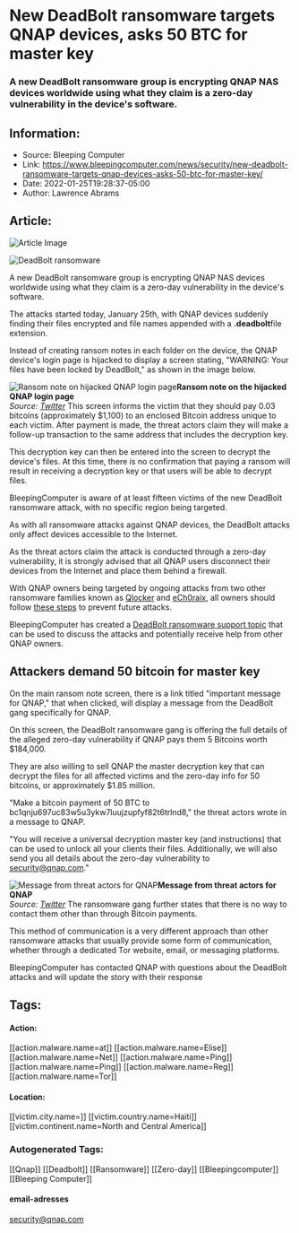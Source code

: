 # New DeadBolt ransomware targets QNAP devices, asks 50 BTC for master key
### A new DeadBolt ransomware group is encrypting QNAP NAS devices worldwide using what they claim is a zero-day vulnerability in the device's software.

## Information:
+ Source: Bleeping Computer
+ Link: https://www.bleepingcomputer.com/news/security/new-deadbolt-ransomware-targets-qnap-devices-asks-50-btc-for-master-key/
+ Date: 2022-01-25T19:28:37-05:00
+ Author: Lawrence Abrams


## Article:
![Article Image](https://www.bleepstatic.com/content/hl-images/2022/01/25/Deadbolt_ransomware.jpg)

![DeadBolt ransomware](https://www.bleepstatic.com/content/hl-images/2022/01/25/Deadbolt_ransomware.jpg)


A new DeadBolt ransomware group is encrypting QNAP NAS devices worldwide using what they claim is a zero-day vulnerability in the device's software.


The attacks started today, January 25th, with QNAP devices suddenly finding their files encrypted and file names appended with a **.deadbolt**file extension.


Instead of creating ransom notes in each folder on the device, the QNAP device's login page is hijacked to display a screen stating, "WARNING: Your files have been locked by DeadBolt," as shown in the image below.



![Ransom note on hijacked QNAP login page](https://www.bleepstatic.com/images/news/ransomware/d/deadbolt/ransom-note-screen.jpg)**Ransom note on the hijacked QNAP login page**  
*Source: [Twitter](https://twitter.com/idobitom/status/1486065172598853635)*
This screen informs the victim that they should pay 0.03 bitcoins (approximately $1,100) to an enclosed Bitcoin address unique to each victim. After payment is made, the threat actors claim they will make a follow-up transaction to the same address that includes the decryption key.


This decryption key can then be entered into the screen to decrypt the device's files. At this time, there is no confirmation that paying a ransom will result in receiving a decryption key or that users will be able to decrypt files.


BleepingComputer is aware of at least fifteen victims of the new DeadBolt ransomware attack, with no specific region being targeted.


As with all ransomware attacks against QNAP devices, the DeadBolt attacks only affect devices accessible to the Internet.


As the threat actors claim the attack is conducted through a zero-day vulnerability, it is strongly advised that all QNAP users disconnect their devices from the Internet and place them behind a firewall.


With QNAP owners being targeted by ongoing attacks from two other ransomware families known as [Qlocker](https://www.bleepingcomputer.com/news/security/qlocker-ransomware-returns-to-target-qnap-nas-devices-worldwide/) and [eCh0raix](https://www.bleepingcomputer.com/news/security/ongoing-ech0raix-ransomware-campaign-targets-qnap-nas-devices/), all owners should follow [these steps](https://www.qnap.com/en/security-news/2022/take-immediate-actions-to-secure-qnap-nas) to prevent future attacks.


BleepingComputer has created a [DeadBolt ransomware support topic](https://www.bleepingcomputer.com/forums/t/767603/deadbolt-ransomware-support-topic-qnap-devices-deadbolt-extension/) that can be used to discuss the attacks and potentially receive help from other QNAP owners.


Attackers demand 50 bitcoin for master key
------------------------------------------


On the main ransom note screen, there is a link titled "important message for QNAP," that when clicked, will display a message from the DeadBolt gang specifically for QNAP.


On this screen, the DeadBolt ransomware gang is offering the full details of the alleged zero-day vulnerability if QNAP pays them 5 Bitcoins worth $184,000.


They are also willing to sell QNAP the master decryption key that can decrypt the files for all affected victims and the zero-day info for 50 bitcoins, or approximately $1.85 million.


"Make a bitcoin payment of 50 BTC to bc1qnju697uc83w5u3ykw7luujzupfyf82t6trlnd8," the threat actors wrote in a message to QNAP.


"You will receive a universal decryption master key (and instructions) that can be used to unlock all your clients their files. Additionally, we will also send you all details about the zero-day vulnerability to security@qnap.com."



![Message from threat actors for QNAP](https://www.bleepstatic.com/images/news/ransomware/d/deadbolt/master-key-note.jpg)**Message from threat actors for QNAP**  
*Source: [Twitter](https://twitter.com/news_wireless/status/1486045652652105733)*
The ransomware gang further states that there is no way to contact them other than through Bitcoin payments.


This method of communication is a very different approach than other ransomware attacks that usually provide some form of communication, whether through a dedicated Tor website, email, or messaging platforms.


BleepingComputer has contacted QNAP with questions about the DeadBolt attacks and will update the story with their response





## Tags:

#### Action:
[[action.malware.name=at]] [[action.malware.name=Elise]] [[action.malware.name=Net]] [[action.malware.name=Ping]] [[action.malware.name=Ping]] [[action.malware.name=Reg]] [[action.malware.name=Tor]]

#### Location:
[[victim.city.name=]] [[victim.country.name=Haiti]] [[victim.continent.name=North and Central America]]

### Autogenerated Tags:
[[Qnap]] [[Deadbolt]] [[Ransomware]] [[Zero-day]] [[Bleepingcomputer]] [[Bleeping Computer]]
#### email-adresses
security@qnap.com


